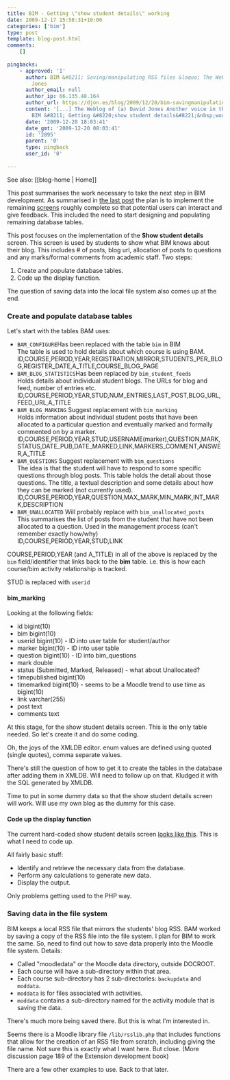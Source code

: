 ```yaml
---
title: BIM - Getting \"show student details\" working
date: 2009-12-17 15:58:31+10:00
categories: ['bim']
type: post
template: blog-post.html
comments:
    []
    
pingbacks:
    - approved: '1'
      author: BIM &#8211; Saving/manipulating RSS files &laquo; The Weblog of (a) David
        Jones
      author_email: null
      author_ip: 66.135.48.164
      author_url: https://djon.es/blog/2009/12/20/bim-savingmanipulating-rss-files/
      content: '[...] The Weblog of (a) David Jones Another voice in the blogosphere    &laquo;
        BIM &#8211; Getting &#8220;show student details&#8221;&nbsp;working [...]'
      date: '2009-12-20 18:03:41'
      date_gmt: '2009-12-20 08:03:41'
      id: '2895'
      parent: '0'
      type: pingback
      user_id: '0'
    
---
```


See also: [[blog-home | Home]]

This post summarises the work necessary to take the next step in BIM development. As summarised in [the last post](/blog2/2009/12/17/bim-getting-student-registration-working/) the plan is to implement the remaining [screens](/blog2/2009/12/14/getting-back-into-bim-summary-and-way-forward/#screens) roughly complete so that potential users can interact and give feedback. This included the need to start designing and populating remaining database tables.

This post focuses on the implementation of the **Show student details** screen. This screen is used by students to show what BIM knows about their blog. This includes # of posts, blog url, allocation of posts to questions and any marks/formal comments from academic staff. Two steps:

1. Create and populate database tables.
2. Code up the display function.

The question of saving data into the local file system also comes up at the end.

### Create and populate database tables

Let's start with the tables BAM uses:

- `BAM_CONFIGURE`Has been replaced with the table `bim` in BIM  
    The table is used to hold details about which course is using BAM.  
    ID,COURSE,PERIOD,YEAR,REGISTRATION,MIRROR,STUDENTS\_PER\_BLOG,REGISTER\_DATE,A\_TITLE,COURSE\_BLOG\_PAGE
- `BAM_BLOG_STATISTICS`Has been replaced by `bim_student_feeds`  
    Holds details about individual student blogs. The URLs for blog and feed, number of entries etc.  
    ID,COURSE,PERIOD,YEAR,STUD,NUM\_ENTRIES,LAST\_POST,BLOG\_URL,FEED\_URL,A\_TITLE
- `BAM_BLOG_MARKING` Suggest replacement with `bim_marking`  
    Holds information about individual student posts that have been allocated to a particular question and eventually marked and formally commented on by a marker.  
    ID,COURSE,PERIOD,YEAR,STUD,USERNAME(marker),QUESTION,MARK,STATUS,DATE\_PUB,DATE\_MARKED,LINK,MARKERS\_COMMENT,ANSWER,A\_TITLE
- `BAM_QUESTIONS` Suggest replacement with `bim_questions`  
    The idea is that the student will have to respond to some specific questions through blog posts. This table holds the detail about those questions. The title, a textual description and some details about how they can be marked (not currently used).  
    ID,COURSE,PERIOD,YEAR,QUESTION,MAX\_MARK,MIN\_MARK,INT\_MARK,DESCRIPTION
- `BAM_UNALLOCATED` Will probably replace with `bim_unallocated_posts`  
    This summarises the list of posts from the student that have not been allocated to a question. Used in the management process (can't remember exactly how/why)  
    ID,COURSE,PERIOD,YEAR,STUD,LINK

COURSE,PERIOD,YEAR (and A\_TITLE) in all of the above is replaced by the `bim` field/identifier that links back to the **bim** table. i.e. this is how each course/bim activity relationship is tracked.

STUD is replaced with `userid`

#### bim\_marking

Looking at the following fields:

- id bigint(10)
- bim bigint(10)
- userid bigint(10) - ID into user table for student/author
- marker bigint(10) - ID into user table
- question bigint(10) - ID into bim\_questions
- mark double
- status (Submitted, Marked, Released) - what about Unallocated?
- timepublished bigint(10)
- timemarked bigint(10) - seems to be a Moodle trend to use time as bigint(10)
- link varchar(255)
- post text
- comments text

At this stage, for the show student details screen. This is the only table needed. So let's create it and do some coding.

Oh, the joys of the XMLDB editor. enum values are defined using quoted (single quotes), comma separate values.

There's still the question of how to get it to create the tables in the database after adding them in XMLDB. Will need to follow up on that. Kludged it with the SQL generated by XMLDB.

Time to put in some dummy data so that the show student details screen will work. Will use my own blog as the dummy for this case.

#### Code up the display function

The current hard-coded show student details screen [looks like this](http://www.flickr.com/photos/david_jones/4191983876/). This is what I need to code up.

All fairly basic stuff:

- Identify and retrieve the necessary data from the database.
- Perform any calculations to generate new data.
- Display the output.

Only problems getting used to the PHP way.

### Saving data in the file system

BIM keeps a local RSS file that mirrors the students' blog RSS. BAM worked by saving a copy of the RSS file into the file system. I plan for BIM to work the same. So, need to find out how to save data properly into the Moodle file system. Details:

- Called "moodledata" or the Moodle data directory, outside DOCROOT.
- Each course will have a sub-directory within that area.
- Each course sub-directory has 2 sub-directories: `backupdata` and `moddata`.
- `moddata` is for files associated with activities.
- `moddata` contains a sub-directory named for the activity module that is saving the data.

There's much more being saved there. But this is what I'm interested in.

Seems there is a Moodle library file `/lib/rsslib.php` that includes functions that allow for the creation of an RSS file from scratch, including giving the file name. Not sure this is exactly what I want here. But close. (More discussion page 189 of the Extension development book)

There are a few other examples to use. Back to that later.